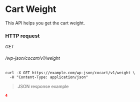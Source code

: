 # Cart Weight #

This API helps you get the cart weight.

### HTTP request ###

<div class="api-endpoint">
  <div class="endpoint-data">
    <i class="label label-get">GET</i>
    <h6>/wp-json/cocart/v1/weight</h6>
  </div>
</div>

```shell
curl -X GET https://example.com/wp-json/cocart/v1/weight \
  -H "Content-Type: application/json"
```

> JSON response example

```json
4
```
